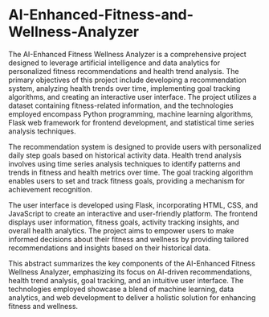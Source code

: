 # AI-Enhanced-Fitness-and-Wellness-Analyzer
The AI-Enhanced Fitness Wellness Analyzer is a comprehensive project designed to leverage artificial intelligence and data analytics for personalized fitness recommendations and health trend analysis. The primary objectives of this project include developing a recommendation system, analyzing health trends over time, implementing goal tracking algorithms, and creating an interactive user interface. The project utilizes a dataset containing fitness-related information, and the technologies employed encompass Python programming, machine learning algorithms, Flask web framework for frontend development, and statistical time series analysis techniques.

The recommendation system is designed to provide users with personalized daily step goals based on historical activity data. Health trend analysis involves using time series analysis techniques to identify patterns and trends in fitness and health metrics over time. The goal tracking algorithm enables users to set and track fitness goals, providing a mechanism for achievement recognition.

The user interface is developed using Flask, incorporating HTML, CSS, and JavaScript to create an interactive and user-friendly platform. The frontend displays user information, fitness goals, activity tracking insights, and overall health analytics. The project aims to empower users to make informed decisions about their fitness and wellness by providing tailored recommendations and insights based on their historical data.

This abstract summarizes the key components of the AI-Enhanced Fitness Wellness Analyzer, emphasizing its focus on AI-driven recommendations, health trend analysis, goal tracking, and an intuitive user interface. The technologies employed showcase a blend of machine learning, data analytics, and web development to deliver a holistic solution for enhancing fitness and wellness.
